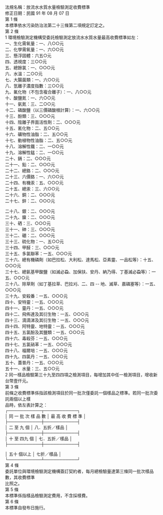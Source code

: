 法規名稱：放流水水質水量檢驗測定收費標準  
修正日期：民國 91 年 08 月 07 日  
第 1 條  
本標準依水污染防治法第二十三條第二項規定訂定之。  
第 2 條  
1 環境檢驗測定機構受委託檢驗測定放流水水質水量最高收費標準如左：  
一、生化需氧量：一、八○○元  
二、化學需氧量：一、六○○元  
三、懸浮固體：六五○元  
四、透視度：三○○元  
五、總餘氯：一、○○○元  
六、水溫：二○○元  
七、大腸菌類：一、六○○元  
八、氫離子濃度指數：三○○元  
九、氟化物（不包含複合離子）：一、八○○元  
十、酸鹽氮：一、六○○元  
十一、氨氮：三、二○○元  
十二、磷酸鹽（以三價磷酸根計算）：一、六○○元  
十三、酚類：三、○○○元  
十四、陰離子界面活性劑：二、○○○元  
十五、氰化物：二、五○○元  
十六、礦物性油脂：二、五○○元  
十七、動植物性油脂：二、五○○元  
十八、溶解性鐵：二、一○○元  
十九、溶解性錳：二、一○○元  
二十、鎘：二、○○○元  
二十一、鉛：二、○○○元  
二十二、總鉻：二、○○○元  
二十三、六價鉻：一、六○○元  
二十四、有機汞：五、○○○元  
二十五、總汞：三、六○○元  
二十六、銅：二、○○○元  
二十七、鋅：二、○○○元  


二十八、銀：二、○○○元  
二十九、鎳：二、○○○元  
三十、硒：三、○○○元  
三十一、砷：三、○○○元  
三十二、硼：二、○○○元  
三十三、硫化物：一、五○○元  
三十四、甲醛：三、○○○元  
三十五、多氯聯苯：一五、○○○元  
三十六、總有機磷劑（如巴拉松、大利松、達馬松、亞素靈、一品松等）：十五、○○○元  
三十七、總氨基甲酸鹽（如滅必蝨、加保扶、安丹、納乃得、丁基滅必蝨等）：一五、○○○元  
三十八、除草劑（如丁基拉草、巴拉刈、二、四 -- 地、滅草、嘉磷塞等）：一五、○○○元  
三十九、安殺番：一五、○○○元  
四十、安特靈：一五、○○○元  
四十一、靈丹：一五、○○○元  
四十二、飛佈達及其衍生物：一五、○○○元  
四十三、滴滴涕及其衍生物：一五、○○○元  
四十四、阿特靈、地特靈：一五、○○○元  
四十五、五氯酚及其鹽類：一五、○○○元  
四十六、毒殺芬：一五、○○○元  
四十七、五氯硝苯：一五、○○○元  
四十八、福爾培：一五、○○○元  
四十九、四氯丹：一五、○○○元  
五十、蓋普丹：一五、○○○元  
五十一、水量：三、五○○元  
2 同一樣品檢驗第三十九至四四項之檢測項目，每增加其中任一檢測項目，增收新台幣壹仟元。  
第 3 條  
前條之收費標準係指該檢測項目於同一批次僅委託一個樣品之標準。若同一批次委託兩個以上樣  
品時，依左表計算之：  
┌───────────┬───────────┐  
│ 同 一 批 次 樣 品 數 │ 最 高 收 費 標 準 │  
├───────────┼───────────┤  
│ 二 至 九 個 │ 八．五折／樣品 │  
├───────────┼───────────┤  
│ 十 至 四九 個 │ 七．五折／樣品 │  
├───────────┼───────────┤  


│ 五十 個以上 │ 七折／樣品 │  
└───────────┴───────────┘  
第 4 條  
委託單位與環境檢驗測定機構簽訂契約者，每月總檢驗量達第三條同一批次樣品數，其收費標準  
比照之。  
第 5 條  
本標準係指樣品檢驗測定費用，不含採樣費。  
第 6 條  
本標準自發布日施行。  


